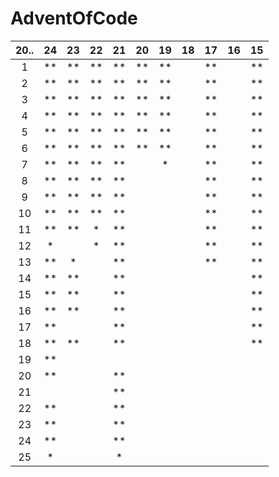 # AdventOfCode

| 20.. | 24   | 23   | 22   | 21   | 20   | 19   | 18   | 17   | 16   | 15   |
|:----:|:----:|:----:|:----:|:----:|:----:|:----:|:----:|:----:|:----:|:----:|
| 1    |  **  |  **  |  **  |  **  |  **  |  **  |      |  **  |      |  **  |
| 2    |  **  |  **  |  **  |  **  |  **  |  **  |      |  **  |      |  **  |
| 3    |  **  |  **  |  **  |  **  |  **  |  **  |      |  **  |      |  **  |
| 4    |  **  |  **  |  **  |  **  |  **  |  **  |      |  **  |      |  **  |
| 5    |  **  |  **  |  **  |  **  |  **  |  **  |      |  **  |      |  **  |
| 6    |  **  |  **  |  **  |  **  |  **  |  **  |      |  **  |      |  **  |
| 7    |  **  |  **  |  **  |  **  |      |  *   |      |  **  |      |  **  |
| 8    |  **  |  **  |  **  |  **  |      |      |      |  **  |      |  **  |
| 9    |  **  |  **  |  **  |  **  |      |      |      |  **  |      |  **  |
| 10   |  **  |  **  |  **  |  **  |      |      |      |  **  |      |  **  |
| 11   |  **  |  **  |  *   |  **  |      |      |      |  **  |      |  **  |
| 12   |  *   |      |  *   |  **  |      |      |      |  **  |      |  **  |
| 13   |  **  |  *   |      |  **  |      |      |      |  **  |      |  **  |
| 14   |  **  |  **  |      |  **  |      |      |      |      |      |  **  |
| 15   |  **  |  **  |      |  **  |      |      |      |      |      |  **  |
| 16   |  **  |  **  |      |  **  |      |      |      |      |      |  **  |
| 17   |  **  |      |      |  **  |      |      |      |      |      |  **  |
| 18   |  **  |  **  |      |  **  |      |      |      |      |      |  **  |
| 19   |  **  |      |      |      |      |      |      |      |      |      |
| 20   |  **  |      |      |  **  |      |      |      |      |      |      |
| 21   |      |      |      |  **  |      |      |      |      |      |      |
| 22   |  **  |      |      |  **  |      |      |      |      |      |      |
| 23   |  **  |      |      |  **  |      |      |      |      |      |      |
| 24   |  **  |      |      |  **  |      |      |      |      |      |      |
| 25   |  *   |      |      |  *   |      |      |      |      |      |      |